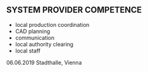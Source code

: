 ## SYSTEM PROVIDER COMPETENCE

+ local production coordination
+ CAD planning
+ communication
+ local authority clearing
+ local staff

06.06.2019 Stadthalle, Vienna